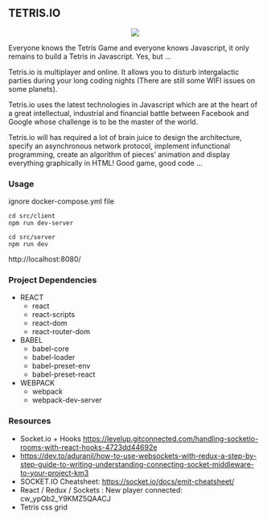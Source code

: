 <!-- TABLE OF CONTENTS -->
## TETRIS.IO

<p align="center"><img  src="readme/tetris.io.gif"></p>

Everyone knows the Tetris Game and everyone knows Javascript, it only remains to build a Tetris in Javascript.
Yes, but ...

Tetris.io is multiplayer and online. It allows you to disturb intergalactic parties during your long coding nights (There are still some WIFI issues on some planets).

Tetris.io uses the latest technologies in Javascript which are at the heart of a great intellectual, industrial and financial battle between Facebook and Google whose challenge is to be the master of the world.

Tetris.io will has required a lot of brain juice to design the architecture, specify an asynchronous network protocol, implement infunctional programming, create an algorithm of pieces’ animation and display everything graphically in HTML!
Good game, good code ...



### Usage
ignore docker-compose.yml file
```
cd src/client
npm run dev-server
```
```
cd src/server
npm run dev
```

http://localhost:8080/


### Project Dependencies

* REACT
    * react
    * react-scripts
    * react-dom
    * react-router-dom
* BABEL
    * babel-core
    * babel-loader
    * babel-preset-env
    * babel-preset-react
* WEBPACK
    * webpack
    * webpack-dev-server

### Resources
* Socket.io + Hooks https://levelup.gitconnected.com/handling-socketio-rooms-with-react-hooks-4723dd44692e
* https://dev.to/aduranil/how-to-use-websockets-with-redux-a-step-by-step-guide-to-writing-understanding-connecting-socket-middleware-to-your-project-km3
* SOCKET.IO Cheatsheet: https://socket.io/docs/emit-cheatsheet/
* React / Redux / Sockets : New player connected: cw_ypQb2_Y9KMZ5QAACJ
* Tetris css grid
